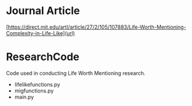 # Journal Article
[https://direct.mit.edu/artl/article/27/2/105/107883/Life-Worth-Mentioning-Complexity-in-Life-Like](url)

# ResearchCode
Code used in conducting Life Worth Mentioning research.

* lifelikefunctions.py
* migfunctions.py
* main.py
